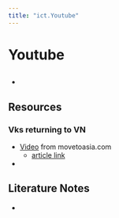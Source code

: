 ```yaml
---
title: "ict.Youtube"
---
```

# Youtube
## 
- 

## Resources
### Vks returning to VN
- [Video](https://youtu.be/nCGOo0lsnQU) from movetoasia.com
	- [article link](https://movetoasia.com/en/vietnam/viet-kieu/)
- 

## Literature Notes
-